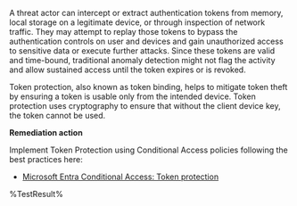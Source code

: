 A threat actor can intercept or extract authentication tokens from memory, local storage on a legitimate device, or through inspection of network traffic. They may attempt to replay those tokens to bypass the authentication controls on user and devices and gain unauthorized access to sensitive data or execute further attacks. Since these tokens are valid and time-bound, traditional anomaly detection might not flag the activity and allow sustained access until the token expires or is revoked.

Token protection, also known as token binding, helps to mitigate token theft by ensuring a token is usable only from the intended device. Token protection uses cryptography to ensure that without the client device key, the token cannot be used.

**Remediation action**

Implement Token Protection using Conditional Access policies following the best practices here:
- [Microsoft Entra Conditional Access: Token protection](https://learn.microsoft.com/en-us/entra/identity/conditional-access/concept-token-protection)
<!--- Results --->
%TestResult%
